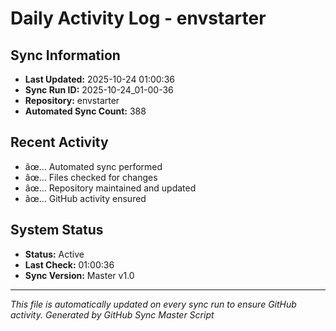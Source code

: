 ﻿# Daily Activity Log - envstarter

## Sync Information
- **Last Updated:** 2025-10-24 01:00:36
- **Sync Run ID:** 2025-10-24_01-00-36
- **Repository:** envstarter
- **Automated Sync Count:** 388

## Recent Activity
- âœ… Automated sync performed
- âœ… Files checked for changes
- âœ… Repository maintained and updated
- âœ… GitHub activity ensured

## System Status
- **Status:** Active
- **Last Check:** 01:00:36
- **Sync Version:** Master v1.0

---
*This file is automatically updated on every sync run to ensure GitHub activity.*
*Generated by GitHub Sync Master Script*
